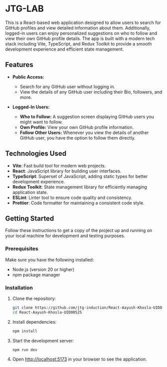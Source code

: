 # JTG-LAB

This is a React-based web application designed to allow users to search for GitHub profiles and view detailed information about them. Additionally, logged-in users can enjoy personalized suggestions on who to follow and view their own GitHub profile details. The app is built with a modern tech stack including Vite, TypeScript, and Redux Toolkit to provide a smooth development experience and efficient state management.

## Features

- **Public Access:**

  - Search for any GitHub user without logging in.
  - View the details of any GitHub user including their Bio, followers, and more.

- **Logged-In Users:**
  - **Who to Follow:** A suggestion screen displaying GitHub users you might want to follow.
  - **Own Profile:** View your own GitHub profile information.
  - **Follow Other Users:** Whenever you view the details of another GitHub user, you have the option to follow them directly.

## Technologies Used

- **Vite**: Fast build tool for modern web projects.
- **React**: JavaScript library for building user interfaces.
- **TypeScript**: Superset of JavaScript, adding static types for better development experience.
- **Redux Toolkit**: State management library for efficiently managing application state.
- **ESLint**: Linter tool to ensure code quality and consistency.
- **Prettier**: Code formatter for maintaining a consistent code style.

## Getting Started

Follow these instructions to get a copy of the project up and running on your local machine for development and testing purposes.

### Prerequisites

Make sure you have the following installed:

- Node.js (version 20 or higher)
- npm package manager

### Installation

1. Clone the repository:

   ```bash
   git clone https://github.com/jtg-induction/React-Aayush-Khosla-UID00525.git
   cd React-Aayush-Khosla-UID00525
   ```

2. Install dependencies:

   ```bash
   npm install
   ```

3. Start the development server:

   ```bash
   npm run dev
   ```

4. Open [http://localhost:5173](http://localhost:5173) in your browser to see the application.
